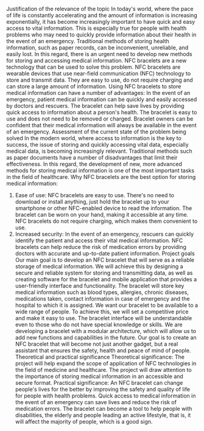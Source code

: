 Justification of the relevance of the topic
In today's world, where the pace of life is constantly accelerating and the amount of information is increasing exponentially, it has become increasingly important to have quick and easy access to vital information. This is especially true for people with health problems who may need to quickly provide information about their health in the event of an emergency.
Traditional methods of storing health information, such as paper records, can be inconvenient, unreliable, and easily lost. In this regard, there is an urgent need to develop new methods for storing and accessing medical information.
NFC bracelets are a new technology that can be used to solve this problem. NFC bracelets are wearable devices that use near-field communication (NFC) technology to store and transmit data. They are easy to use, do not require charging and can store a large amount of information.
Using NFC bracelets to store medical information can have a number of advantages:
In the event of an emergency, patient medical information can be quickly and easily accessed by doctors and rescuers.
The bracelet can help save lives by providing quick access to information about a person's health.
The bracelet is easy to use and does not need to be removed or charged.
Bracelet owners can be confident that their medical information will always be available in the event of an emergency.
Assessment of the current state of the problem being solved
In the modern world, where access to information is the key to success, the issue of storing and quickly accessing vital data, especially medical data, is becoming increasingly relevant. Traditional methods such as paper documents have a number of disadvantages that limit their effectiveness.
In this regard, the development of new, more advanced methods for storing medical information is one of the most important tasks in the field of healthcare.
Why NFC bracelets are the best option for storing medical information:
1. Ease of use:
NFC bracelets are easy to use. There's no need to download or install anything, just hold the bracelet up to your smartphone or other NFC-enabled device to read the information.
The bracelet can be worn on your hand, making it accessible at any time.
NFC bracelets do not require charging, which makes them convenient to use.
2. Increased security:
In the event of an emergency, rescuers can quickly identify the patient and access their vital medical information.
NFC bracelets can help reduce the risk of medication errors by providing doctors with accurate and up-to-date patient information.
Project goals
Our main goal is to develop an NFC bracelet that will serve as a reliable storage of medical information. We will achieve this by designing a secure and reliable system for storing and transmitting data, as well as creating software for the bracelet and mobile application that provides a user-friendly interface and functionality.
The bracelet will store key medical information such as blood types, allergies, chronic diseases, medications taken, contact information in case of emergency and the hospital to which it is assigned.
We want our bracelet to be available to a wide range of people. To achieve this, we will set a competitive price and make it easy to use. The bracelet interface will be understandable even to those who do not have special knowledge or skills.
We are developing a bracelet with a modular architecture, which will allow us to add new functions and capabilities in the future.
Our goal is to create an NFC bracelet that will become not just another gadget, but a real assistant that ensures the safety, health and peace of mind of people.
Theoretical and practical significance
Theoretical significance:
The project will help expand the scope of application of NFC technologies in the field of medicine and healthcare.
The project will draw attention to the importance of storing medical information in an accessible and secure format.
Practical significance:
An NFC bracelet can change people's lives for the better by improving the safety and quality of life for people with health problems.
Quick access to medical information in the event of an emergency can save lives and reduce the risk of medication errors.
The bracelet can become a tool to help people with disabilities, the elderly and people leading an active lifestyle, that is, it will affect the majority of people, which is a good sign.